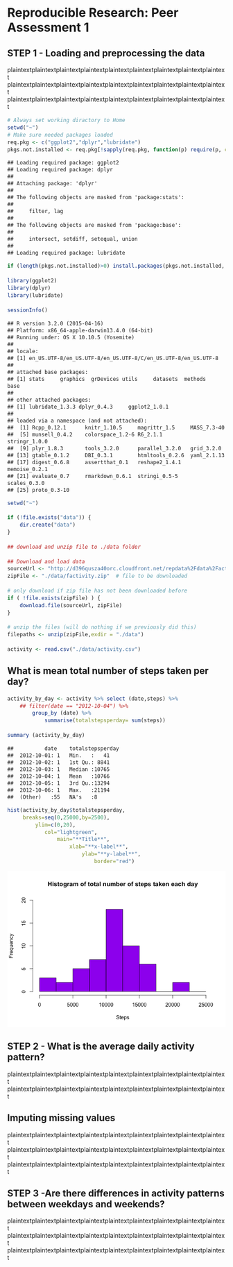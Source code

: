 # Reproducible Research: Peer Assessment 1


## STEP 1 - Loading and preprocessing the data

plaintextplaintextplaintextplaintextplaintextplaintextplaintextplaintextplaintext
plaintextplaintextplaintextplaintextplaintextplaintextplaintextplaintextplaintext
plaintextplaintextplaintextplaintextplaintextplaintextplaintextplaintextplaintext


```r
# Always set working diractory to Home
setwd("~")
# Make sure needed packages loaded
req.pkg <- c("ggplot2","dplyr","lubridate")
pkgs.not.installed <- req.pkg[!sapply(req.pkg, function(p) require(p, character.only=T))]
```

```
## Loading required package: ggplot2
## Loading required package: dplyr
## 
## Attaching package: 'dplyr'
## 
## The following objects are masked from 'package:stats':
## 
##     filter, lag
## 
## The following objects are masked from 'package:base':
## 
##     intersect, setdiff, setequal, union
## 
## Loading required package: lubridate
```

```r
if (length(pkgs.not.installed)>0) install.packages(pkgs.not.installed, dependencies=TRUE)

library(ggplot2)
library(dplyr)
library(lubridate)

sessionInfo()
```

```
## R version 3.2.0 (2015-04-16)
## Platform: x86_64-apple-darwin13.4.0 (64-bit)
## Running under: OS X 10.10.5 (Yosemite)
## 
## locale:
## [1] en_US.UTF-8/en_US.UTF-8/en_US.UTF-8/C/en_US.UTF-8/en_US.UTF-8
## 
## attached base packages:
## [1] stats     graphics  grDevices utils     datasets  methods   base     
## 
## other attached packages:
## [1] lubridate_1.3.3 dplyr_0.4.3     ggplot2_1.0.1  
## 
## loaded via a namespace (and not attached):
##  [1] Rcpp_0.12.1      knitr_1.10.5     magrittr_1.5     MASS_7.3-40     
##  [5] munsell_0.4.2    colorspace_1.2-6 R6_2.1.1         stringr_1.0.0   
##  [9] plyr_1.8.3       tools_3.2.0      parallel_3.2.0   grid_3.2.0      
## [13] gtable_0.1.2     DBI_0.3.1        htmltools_0.2.6  yaml_2.1.13     
## [17] digest_0.6.8     assertthat_0.1   reshape2_1.4.1   memoise_0.2.1   
## [21] evaluate_0.7     rmarkdown_0.6.1  stringi_0.5-5    scales_0.3.0    
## [25] proto_0.3-10
```

```r
setwd("~")

if (!file.exists("data")) {
    dir.create("data")
}

## download and unzip file to ./data folder

## Download and load data
sourceUrl <- "http://d396qusza40orc.cloudfront.net/repdata%2Fdata%2Factivity.zip"
zipFile <- "./data/factivity.zip"  # file to be downloaded

# only download if zip file has not been downloaded before
if ( !file.exists(zipFile) ) {
    download.file(sourceUrl, zipFile)
}

# unzip the files (will do nothing if we previously did this)
filepaths <- unzip(zipFile,exdir = "./data")

activity <- read.csv("./data/activity.csv")
```

## What is mean total number of steps taken per day?


```r
activity_by_day <- activity %>% select (date,steps) %>% 
    ## filter(date == "2012-10-04") %>% 
        group_by (date) %>% 
            summarise(totalstepsperday= sum(steps))

summary (activity_by_day)
```

```
##          date    totalstepsperday
##  2012-10-01: 1   Min.   :   41   
##  2012-10-02: 1   1st Qu.: 8841   
##  2012-10-03: 1   Median :10765   
##  2012-10-04: 1   Mean   :10766   
##  2012-10-05: 1   3rd Qu.:13294   
##  2012-10-06: 1   Max.   :21194   
##  (Other)   :55   NA's   :8
```

```r
hist(activity_by_day$totalstepsperday,
     breaks=seq(0,25000,by=2500),
         ylim=c(0,20),
            col="lightgreen",
                main="**Title**",
                    xlab="**x-label**",
                        ylab="**y-label**",
                            border="red")
```

![](PA1_template_files/figure-html/unnamed-chunk-2-1.png) 


## STEP 2 - What is the average daily activity pattern?
plaintextplaintextplaintextplaintextplaintextplaintextplaintextplaintextplaintext
plaintextplaintextplaintextplaintextplaintextplaintextplaintextplaintextplaintext




## Imputing missing values
plaintextplaintextplaintextplaintextplaintextplaintextplaintextplaintextplaintext
plaintextplaintextplaintextplaintextplaintextplaintextplaintextplaintextplaintext
plaintextplaintextplaintextplaintextplaintextplaintextplaintextplaintextplaintext





## STEP 3 -Are there differences in activity patterns between weekdays and weekends?
plaintextplaintextplaintextplaintextplaintextplaintextplaintextplaintextplaintext
plaintextplaintextplaintextplaintextplaintextplaintextplaintextplaintextplaintext
plaintextplaintextplaintextplaintextplaintextplaintextplaintextplaintextplaintext
